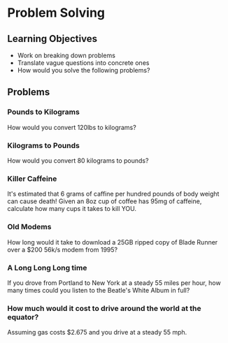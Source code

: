 # Problem Solving

## Learning Objectives

- Work on breaking down problems
- Translate vague questions into concrete ones
- How would you solve the following problems?

## Problems

### Pounds to Kilograms

How would you convert 120lbs to kilograms?

### Kilograms to Pounds
How would you convert 80 kilograms to pounds?

### Killer Caffeine

It's estimated that 6 grams of caffine per hundred pounds of body weight can cause death!
Given an 8oz cup of coffee has 95mg of caffeine,
calculate how many cups it takes to kill YOU.

### Old Modems

How long would it take to download a 25GB ripped copy of Blade Runner over a
$200 56k/s modem from 1995?

### A Long Long Long time

If you drove from Portland to New York at a steady 55 miles per hour, how many
times could you listen to the Beatle's White Album in full?

### How much would it cost to drive around the world at the equator?
Assuming gas costs $2.675 and you drive at a steady 55 mph.